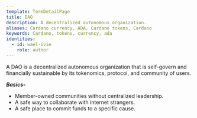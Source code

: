 ```yaml
---
template: TermDetailPage
title: DAO
description: A decentralized autonomous organization.
aliases: Cardano currency, ADA, Cardano tokens, Cardano
keywords: Cardano, tokens, currency, ada
identities:
  - id: wael-ivie
    role: author
---
```


A DAO is a decentralized autonomous organization that is self-govern and financially sustainable by its tokenomics, protocol, and community of users.

**_Basics-_**

- Member-owned communities without centralized leadership.
- A safe way to collaborate with internet strangers.
- A safe place to commit funds to a specific cause.
